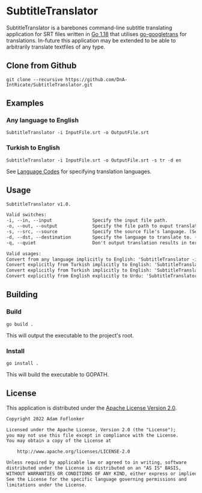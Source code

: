 # SubtitleTranslator

SubtitleTranslator is a barebones command-line subtitle translating application for SRT files written in [Go 1.18](https://go.dev) that utilises [go-googletrans](https://github.com/Conight/go-googletrans) for translations. In-future this application may be extended to be able to arbitrarily translate textfiles of any type.

## Clone from Github

```batch
git clone --recursive https://github.com/DnA-IntRicate/SubtitleTranslator.git
```

## Examples

### Any language to English

```batch
SubtitleTranslator -i InputFile.srt -o OutputFile.srt
```

### Turkish to English

```batch
SubtitleTranslator -i InputFile.srt -o OutputFile.srt -s tr -d en
```

See [Language Codes](https://developers.google.com/admin-sdk/directory/v1/languages) for specifying translation languages.

## Usage

```txt
SubtitleTranslator v1.0.

Valid switches:
-i, --in, --input               Specify the input file path.
-o, --out, --output             Specify the file path to ouput translated file.
-s, --src, --source             Specify the source file's language. (Set to 'auto' by default).
-d, --dst, --destination        Specify the language to translate to. (Set to 'English (en)' by default).
-q, --quiet                     Don't output translation results in terminal.

Valid usages:
Convert from any language implicitly to English: 'SubtitleTranslator -i InputFile.srt -o OutputFile.srt'
Convert explicitly from Turkish implicitly to English: 'SubtitleTranslator -i InputFile.srt -o OutputFile.srt -s tr
Convert explicitly from Turkish implicitly to English: 'SubtitleTranslator -i InputFile.srt -o OutputFile.srt -s tr
Convert explicitly from English explicitly to Urdu: 'SubtitleTranslator -i InputFile.srt -o OutputFile.srt -s en -d ur
```

## Building

### Build

```batch
go build .
```

This will output the executable to the project's root.

### Install

```batch
go install .
```

This will build the executable to GOPATH.

## License

This application is distributed under the [Apache License Version 2.0](https://www.apache.org/licenses/LICENSE-2.0).

```txt
Copyright 2022 Adam Foflonker

Licensed under the Apache License, Version 2.0 (the "License");
you may not use this file except in compliance with the License.
You may obtain a copy of the License at

    http://www.apache.org/licenses/LICENSE-2.0

Unless required by applicable law or agreed to in writing, software
distributed under the License is distributed on an "AS IS" BASIS,
WITHOUT WARRANTIES OR CONDITIONS OF ANY KIND, either express or implied.
See the License for the specific language governing permissions and
limitations under the License.
```
